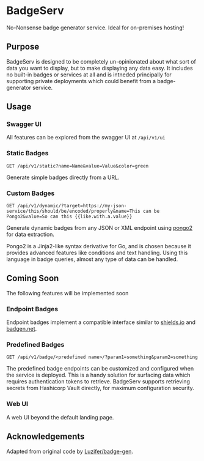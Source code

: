 

# BadgeServ

No-Nonsense badge generator service. Ideal for on-premises hosting!

## Purpose

BadgeServ is designed to be completely un-opinionated about what sort of data you want to display, but to make displaying
any data easy. It includes no built-in badges or services at all and is intneded principally for supporting private
deployments which could benefit from a badge-generator service.

## Usage

### Swagger UI

All features can be explored from the swagger UI at `/api/v1/ui`

### Static Badges

`GET /api/v1/static?name=Name&value=Value&color=green`

Generate simple badges directly from a URL.

### Custom Badges

`GET /api/v1/dynamic/?target=https://my-json-service/this/should/be/encoded/properly&name=This can be Pongo2&value=So can this {{like.with.a.value}}`

Generate dynamic badges from any JSON or XML endpoint using [pongo2](https://github.com/flosch/pongo2) for data
extraction.

Pongo2 is a Jinja2-like syntax derivative for Go, and is chosen because it provides advanced features like conditions
and text handling. Using this language in badge queries, almost any type of data can be handled.

## Coming Soon

The following features will be implemented soon

### Endpoint Badges

Endpoint badges implement a compatible interface similar to [shields.io](https://shields.io) and [badgen.net](https://badgen.net).

### Predefined Badges

`GET /api/v1/badge/<predefined name>/?param1=something&param2=something`

The predefined badge endpoints can be customized and configured when the service is deployed. This is a handy solution
for surfacing data which requires authentication tokens to retrieve. BadgeServ supports retrieving secrets from
Hashicorp Vault directly, for maximum configuration security.

### Web UI

A web UI beyond the default landing page.

## Acknowledgements

Adapted from original code by [Luzifer/badge-gen](https://github.com/Luzifer/badge-gen).
